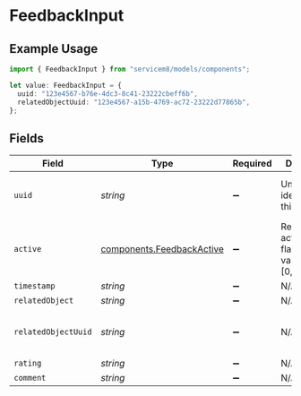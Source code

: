 # FeedbackInput

## Example Usage

```typescript
import { FeedbackInput } from "servicem8/models/components";

let value: FeedbackInput = {
  uuid: "123e4567-b76e-4dc3-8c41-23222cbeff6b",
  relatedObjectUuid: "123e4567-a15b-4769-ac72-23222d77865b",
};
```

## Fields

| Field                                                                  | Type                                                                   | Required                                                               | Description                                                            | Example                                                                |
| ---------------------------------------------------------------------- | ---------------------------------------------------------------------- | ---------------------------------------------------------------------- | ---------------------------------------------------------------------- | ---------------------------------------------------------------------- |
| `uuid`                                                                 | *string*                                                               | :heavy_minus_sign:                                                     | Unique identifier for this record                                      | 123e4567-b76e-4dc3-8c41-23222cbeff6b                                   |
| `active`                                                               | [components.FeedbackActive](../../models/components/feedbackactive.md) | :heavy_minus_sign:                                                     | Record active/deleted flag.  Valid values are [0,1]                    |                                                                        |
| `timestamp`                                                            | *string*                                                               | :heavy_minus_sign:                                                     | N/A                                                                    |                                                                        |
| `relatedObject`                                                        | *string*                                                               | :heavy_minus_sign:                                                     | N/A                                                                    |                                                                        |
| `relatedObjectUuid`                                                    | *string*                                                               | :heavy_minus_sign:                                                     | N/A                                                                    | 123e4567-a15b-4769-ac72-23222d77865b                                   |
| `rating`                                                               | *string*                                                               | :heavy_minus_sign:                                                     | N/A                                                                    |                                                                        |
| `comment`                                                              | *string*                                                               | :heavy_minus_sign:                                                     | N/A                                                                    |                                                                        |